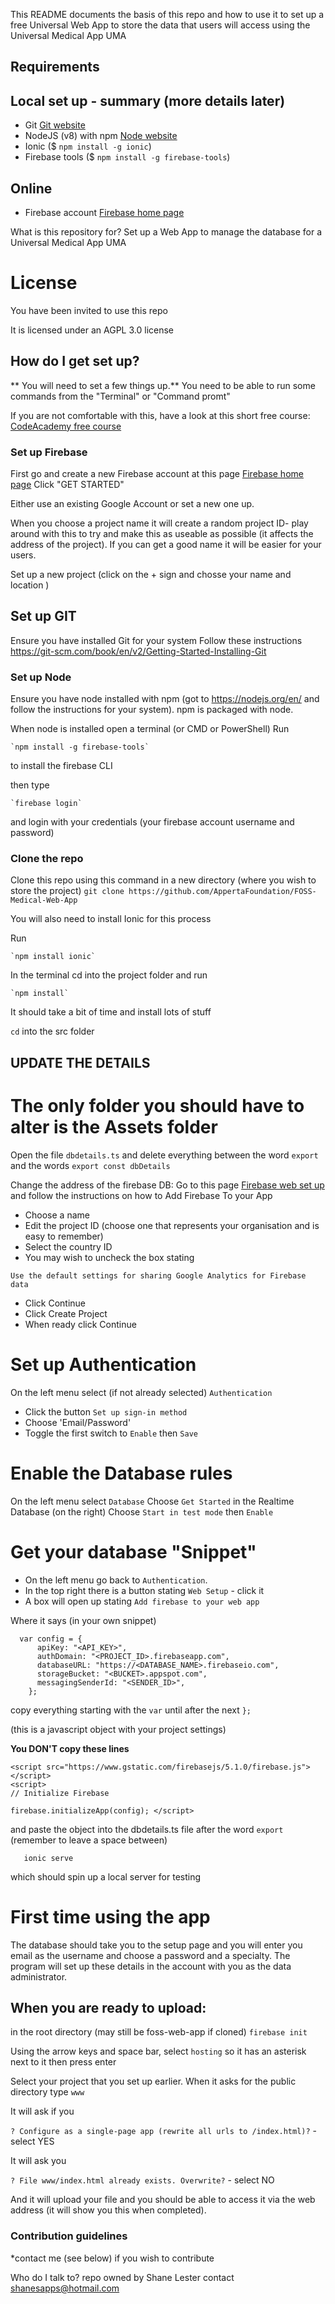 This README documents the basis of this repo and how to use it to set up a free Universal Web App to store the data that users will access using the Universal Medical App UMA

## Requirements
## Local set up - summary (more details later)
- Git [Git website](https://git-scm.com/book/en/v2/Getting-Started-Installing-Git)
- NodeJS (v8) with npm [Node website](https://nodejs.org/en/)
- Ionic ($ `npm install -g ionic`)
- Firebase tools ($ `npm install -g firebase-tools`)
## Online
- Firebase account [Firebase home page](https://firebase.google.com/)


What is this repository for?
Set up a Web App to manage the database for a Universal Medical App UMA

# License
You have been invited to use this repo

It is licensed under an AGPL 3.0 license

## How do I get set up?
** You will need to set a few things up.**
You need to be able to run some commands from the "Terminal" or "Command promt"

If you are not comfortable with this, have a look at this short free course:
[CodeAcademy free course](https://www.codecademy.com/learn/learn-the-command-line)

### Set up Firebase
First go and create a new Firebase account at this page
[Firebase home page](https://firebase.google.com/)
Click "GET STARTED"

Either use an existing Google Account or set a new one up.


When you choose a project name it will create a random project ID- play around with this to try and make this
as useable as possible (it affects the address of the project).
If you can get a good name it will be easier for your users.

Set up a new project (click on the + sign and chosse your name and location )

## Set up GIT
Ensure you have installed Git for your system
Follow these instructions 
https://git-scm.com/book/en/v2/Getting-Started-Installing-Git

### Set up Node
Ensure you have node installed with npm (got to https://nodejs.org/en/ and follow the instructions for your system). npm is packaged with node.


When node is installed open a terminal (or CMD or PowerShell) 
Run 
~~~
`npm install -g firebase-tools`
~~~
to install the firebase CLI

then type 
~~~
`firebase login`
~~~
and login with your credentials (your firebase account username and password)


### Clone the repo
 

Clone this repo using this command in a new directory (where you wish to store the project)
`git clone https://github.com/AppertaFoundation/FOSS-Medical-Web-App`


You will also need to install Ionic for this process

Run
~~~
`npm install ionic`
~~~


In the terminal cd into the project folder and run
~~~
`npm install`
~~~
It should take a bit of time and install lots of stuff



`cd` into the src folder

## UPDATE THE DETAILS

# The only folder you should have to alter is the Assets folder
Open the file `dbdetails.ts` and delete everything between the word `export` and the words `export const dbDetails`

Change the address of the firebase DB:
Go to this page
[Firebase web set up](https://firebase.google.com/docs/web/setup)
and follow the instructions on how to Add Firebase To your App
- Choose a name
- Edit the project ID (choose one that represents your organisation and is easy to remember)
- Select the country ID
- You may wish to uncheck the box stating
~~~
Use the default settings for sharing Google Analytics for Firebase data
~~~
- Click Continue
- Click Create Project
- When ready click Continue

# Set up Authentication
On the left menu select (if not already selected)
`Authentication`
- Click the button `Set up sign-in method`
- Choose 'Email/Password'
- Toggle the first switch to `Enable` then `Save`

# Enable the Database rules
On the left menu select `Database`
Choose `Get Started` in the Realtime Database (on the right)
Choose `Start in test mode` then `Enable`

# Get your database "Snippet"
- On the left menu go back to `Authentication`.
- In the top right there is a button stating
   `Web Setup` - click it
- A box will open up stating `Add firebase to your web app`

Where it says (in your own snippet)
~~~
  var config = {
      apiKey: "<API_KEY>",
      authDomain: "<PROJECT_ID>.firebaseapp.com",
      databaseURL: "https://<DATABASE_NAME>.firebaseio.com",
      storageBucket: "<BUCKET>.appspot.com",
      messagingSenderId: "<SENDER_ID>",
    };
~~~
  copy everything starting with  the `var` until after the next `};`
   
   (this is a javascript object with your project settings)

  **You DON'T copy these lines**
  ~~~
  <script src="https://www.gstatic.com/firebasejs/5.1.0/firebase.js"></script>
  <script>
  // Initialize Firebase
  ~~~
  `firebase.initializeApp(config); </script>` 



   and paste the object into the dbdetails.ts file after the word `export `  (remember to leave a space between)
   
~~~
   ionic serve
~~~

   which should spin up a local server for testing  

# First time using the app
The database should take you to the setup page and you will enter you email as the username and choose a password and a specialty. The program will set up these details in the account with you as the data administrator.

## When you are ready to upload:
in the root directory (may still be foss-web-app if cloned)
`firebase init`

Using the arrow keys and space bar, select 
`hosting`
so it has an asterisk next to it then press enter

Select your project that you set up earlier.
When it asks for the public directory type 
`www`

It will ask if you

`? Configure as a single-page app (rewrite all urls to /index.html)?` -select YES

It will ask you 

`? File www/index.html already exists. Overwrite?` - select NO

And it will upload your file and you should be able to access it via the web address (it will show you this when completed).
   

### Contribution guidelines
*contact me (see below) if you wish to contribute

Who do I talk to?
repo owned by Shane Lester contact shanesapps@hotmail.com
